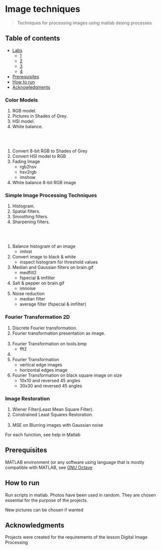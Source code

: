 # Image techniques
> Techniques for processing images using matlab desing processes
 
  ## Table of contents
* [Labs](#labs)
   * [1](#color-models)
   * [2](#simple-image-processing-techniques)
   * [3](#fourier-transformation-2d)
   * [4](#image-restoration)
* [Prerequisites](#prerequisites)
* [How to run](#how-to-run)
* [Acknowledgments](#acknowledgments)

### Color Models
1. RGB model.
2. Pictures in Shades of Grey.	
3. HSI model. 
4. White balance. 

<br><br>


1. Convert 8-bit RGB to Shades of Grey
2. Convert HSI model to RGB
3. Fading Image
   * rgb2hsv
   * hsv2rgb
   * imshow
4. White balance 8-bit RGB image
  

### Simple Image Processing Techniques
1. Histogram. 
2. Spatial filters. 
3. Smoothing filters. 
4. Sharpening filters. 

<br><br>
1. Balance histogram of an image
   * imhist
2. Convert image to black & white
   * inspect histogram for threshold values
3. Median and Gaussian filters on brain.gif
   * medfilt2
   * fspecial & imfilter
4. Salt & pepper on brain.gif
   * imnoise
5. Noise reduction
   * median filter 
   * average filter (fspecial & imfilter)


### Fourier Transformation 2D
1. Discrete Fourier transformation. 
2. Fourier transformation presentation as image. 
<br><br>
1. Fourier Transformation on tools.bmp
   * fft2
2.
3. Fourier Transformation
   * vertical edge images
   * horizontal edges image
4. Fourier Transformation on black square image on size
   * 10x10 and reversed 45 angles
   * 30x30 and reversed 45 angles

### Image Restoration
1. Wiener Filter(Least Mean Square Filter). 
2. Constrained Least Squares Restoration. 
<br><br>
1. MSE on Blurring images with Gaussian noise


For each function, see help in Matlab

## Prerequisites
MATLAB environment (or any software using language that is mostly compatible with MATLAB, see [GNU Octave](https://www.gnu.org/software/octave/index)

## How to run
Run scripts in matlab. Photos have been used in random. They are chosen essential for the purpose of the projects. 

New pictures can be chosen if wanted

## Acknowledgments
Projects were created for the requirements of the lesson Digital Image Processing














